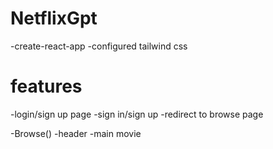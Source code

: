 
# NetflixGpt

-create-react-app
-configured tailwind css

# features
-login/sign up page
    -sign in/sign up
    -redirect to browse page

-Browse()
    -header
    -main movie    
